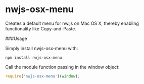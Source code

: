 # nwjs-osx-menu
Creates a default menu for nw.js on Mac OS X, thereby enabling functionality like Copy-and-Paste.

###Usage

Simply install nwjs-osx-menu with:

```Shell
npm install nwjs-osx-menu
```

Call the module function passing in the window object:

```javascript
require('nwjs-osx-menu')(window);
```
